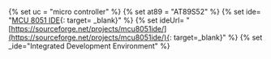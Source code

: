 {% set uc = "micro controller" %}
{% set at89 = "AT89S52" %}
{% set ide= "[MCU 8051 IDE](https://sourceforge.net/projects/mcu8051ide/){: target= _blank}" %}
{% set ideUrl= "[https://sourceforge.net/projects/mcu8051ide/](https://sourceforge.net/projects/mcu8051ide/){: target=_blank}" %}
{% set _ide="Integrated Development Environment" %}